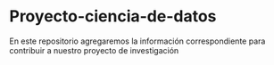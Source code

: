 # Proyecto-ciencia-de-datos
En este repositorio agregaremos la información correspondiente para contribuir a nuestro proyecto de investigación
